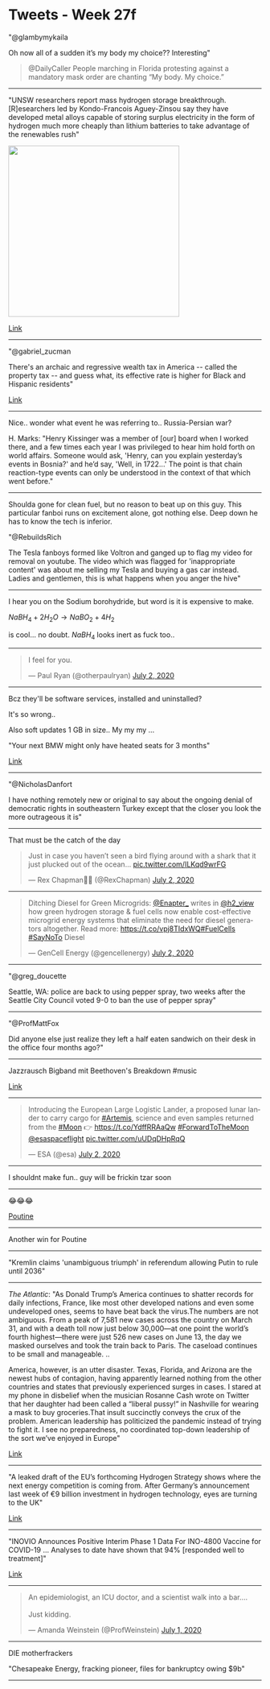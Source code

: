 # Tweets - Week 27f

"@glambymykaila

Oh now all of a sudden it’s my body my choice?? Interesting"

>@DailyCaller People marching in Florida protesting against a
>mandatory mask order are chanting “My body. My choice.”

---

"UNSW researchers report mass hydrogen storage
breakthrough. [R]esearchers led by Kondo-Francois Aguey-Zinsou say
they have developed metal alloys capable of storing surplus
electricity in the form of hydrogen much more cheaply than lithium
batteries to take advantage of the renewables rush"

<img width="340" src="https://pbs.twimg.com/media/Eb_HCZHWAAA2iaD?format=png&name=small"/>

[Link](https://amp.theage.com.au/environment/climate-change/alchemy-of-energy-breakthrough-offers-mass-hydrogen-storage-options-20200702-p558dj.html)

---

"@gabriel_zucman

There's an archaic and regressive wealth tax in America -- called the
property tax -- and guess what, its effective rate is higher for Black
and Hispanic residents"

[Link](https://www.motherjones.com/kevin-drum/2020/07/study-suggests-black-families-pay-unfairly-high-property-taxes/)

---

Nice.. wonder what event he was referring to.. Russia-Persian war?

H. Marks: "Henry Kissinger was a member of [our] board when I worked
there, and a few times each year I was privileged to hear him hold
forth on world affairs. Someone would ask, 'Henry, can you explain
yesterday’s events in Bosnia?' and he’d say, 'Well, in 1722...' The
point is that chain reaction-type events can only be understood in the
context of that which went before."

---

Shoulda gone for clean fuel, but no reason to beat up on this
guy. This particular fanboi runs on excitement alone, got nothing
else. Deep down he has to know the tech is inferior. 

"@RebuildsRich

The Tesla fanboys formed like Voltron and ganged up to flag my video
for removal on youtube. The video which was flagged for 'inappropriate
content' was about me selling my Tesla and buying a gas car
instead. Ladies and gentlemen, this is what happens when you anger the
hive"

---

I hear you on the Sodium borohydride, but word is it is expensive to
make.

$NaBH_4 + 2 H_2 O → NaBO_2 + 4H_2$

is cool... no doubt. $NaBH_4$ looks inert as fuck too..

---

<blockquote class="twitter-tweet"><p lang="en" dir="ltr">I feel for you.</p>&mdash; Paul Ryan (@otherpaulryan) <a href="https://twitter.com/otherpaulryan/status/1278728333006692354?ref_src=twsrc%5Etfw">July 2, 2020</a></blockquote> <script async src="https://platform.twitter.com/widgets.js" charset="utf-8"></script>

---

Bcz they'll be software services, installed and uninstalled?

It's so wrong..

Also soft updates 1 GB in size.. My my my ...

"Your next BMW might only have heated seats for 3 months"

[Link](https://www.cnet.com/roadshow/news/bmw-vehicle-as-a-platform/)

---

"@NicholasDanfort

I have nothing remotely new or original to say about the ongoing
denial of democratic rights in southeastern Turkey except that the
closer you look the more outrageous it is"

---

That must be the catch of the day

<blockquote class="twitter-tweet"><p lang="en" dir="ltr">Just in case you haven’t seen a bird flying around with a shark that it just plucked out of the ocean... <a href="https://t.co/ILKqd9wrFG">pic.twitter.com/ILKqd9wrFG</a></p>&mdash; Rex Chapman🏇🏼 (@RexChapman) <a href="https://twitter.com/RexChapman/status/1278705237570867200?ref_src=twsrc%5Etfw">July 2, 2020</a></blockquote> <script async src="https://platform.twitter.com/widgets.js" charset="utf-8"></script>

---

<blockquote class="twitter-tweet"><p lang="en" dir="ltr">Ditching Diesel for Green Microgrids: <a href="https://twitter.com/Enapter_?ref_src=twsrc%5Etfw">@Enapter_</a> writes in <a href="https://twitter.com/h2_view?ref_src=twsrc%5Etfw">@h2_view</a> how green hydrogen storage &amp; fuel cells now enable cost-effective microgrid energy systems that eliminate the need for diesel generators altogether. Read more: <a href="https://t.co/vpj8TIdxWQ">https://t.co/vpj8TIdxWQ</a><a href="https://twitter.com/hashtag/FuelCells?src=hash&amp;ref_src=twsrc%5Etfw">#FuelCells</a> <a href="https://twitter.com/hashtag/SayNoTo?src=hash&amp;ref_src=twsrc%5Etfw">#SayNoTo</a> Diesel</p>&mdash; GenCell Energy (@gencellenergy) <a href="https://twitter.com/gencellenergy/status/1278728687941271556?ref_src=twsrc%5Etfw">July 2, 2020</a></blockquote> <script async src="https://platform.twitter.com/widgets.js" charset="utf-8"></script>

---

"@greg_doucette

Seattle, WA: police are back to using pepper spray, two weeks after
the Seattle City Council voted 9-0 to ban the use of pepper spray"

---

"@ProfMattFox

Did anyone else just realize they left a half eaten sandwich on their
desk in the office four months ago?"

---

Jazzrausch Bigband mit Beethoven's Breakdown \#music

[Link](https://youtu.be/jmOk7JyZqis?t=3216)

---

<blockquote class="twitter-tweet"><p lang="en" dir="ltr">Introducing the European Large Logistic Lander, a proposed lunar lander to carry cargo for <a href="https://twitter.com/hashtag/Artemis?src=hash&amp;ref_src=twsrc%5Etfw">#Artemis</a>, science and even samples returned from the <a href="https://twitter.com/hashtag/Moon?src=hash&amp;ref_src=twsrc%5Etfw">#Moon</a> 👉 <a href="https://t.co/YdffRRAaQw">https://t.co/YdffRRAaQw</a> <a href="https://twitter.com/hashtag/ForwardToTheMoon?src=hash&amp;ref_src=twsrc%5Etfw">#ForwardToTheMoon</a> <a href="https://twitter.com/esaspaceflight?ref_src=twsrc%5Etfw">@esaspaceflight</a> <a href="https://t.co/uUDqDHpRqQ">pic.twitter.com/uUDqDHpRqQ</a></p>&mdash; ESA (@esa) <a href="https://twitter.com/esa/status/1278712602860965890?ref_src=twsrc%5Etfw">July 2, 2020</a></blockquote> <script async src="https://platform.twitter.com/widgets.js" charset="utf-8"></script>

---

I shouldnt make fun.. guy will be frickin tzar soon

---

😂😂😂

[Poutine](https://en.m.wikipedia.org/wiki/Poutine)

---

Another win for Poutine 

---

"Kremlin claims 'unambiguous triumph' in referendum allowing Putin to
rule until 2036"

---

*The Atlantic*: "As Donald Trump’s America continues to shatter records
for daily infections, France, like most other developed nations and
even some undeveloped ones, seems to have beat back the virus.The
numbers are not ambiguous. From a peak of 7,581 new cases across the
country on March 31, and with a death toll now just below 30,000—at
one point the world’s fourth highest—there were just 526 new cases on
June 13, the day we masked ourselves and took the train back to
Paris. The caseload continues to be small and manageable. ..

America, however, is an utter disaster. Texas, Florida, and Arizona
are the newest hubs of contagion, having apparently learned nothing
from the other countries and states that previously experienced surges
in cases. I stared at my phone in disbelief when the musician Rosanne
Cash wrote on Twitter that her daughter had been called a “liberal
pussy!” in Nashville for wearing a mask to buy groceries.That insult
succinctly conveys the crux of the problem. American leadership has
politicized the pandemic instead of trying to fight it. I see no
preparedness, no coordinated top-down leadership of the sort we’ve
enjoyed in Europe"

[Link](https://www.theatlantic.com/ideas/archive/2020/07/america-land-pathetic/613747)

---

"A leaked draft of the EU’s forthcoming Hydrogen Strategy shows where
the next energy competition is coming from. After Germany’s
announcement last week of €9 billion investment in hydrogen
technology, eyes are turning to the UK"

[Link](https://www.thetimes.co.uk/edition/comment/britain-should-cut-loose-from-chinese-fuel-and-lead-a-hydrogen-revolution-zgrmfphlf)

---

"INOVIO Announces Positive Interim Phase 1 Data For INO-4800 Vaccine
for COVID-19 ... Analyses to date have shown that 94% [responded well
to treatment]"

[Link](http://ir.inovio.com/news-releases/news-releases-details/2020/INOVIO-Announces-Positive-Interim-Phase-1-Data-For-INO-4800-Vaccine-for-COVID-19/default.aspx)

---

<blockquote class="twitter-tweet"><p lang="en" dir="ltr">An epidemiologist, an ICU doctor, and a scientist walk into a bar....<br><br>Just kidding.</p>&mdash; Amanda Weinstein (@ProfWeinstein) <a href="https://twitter.com/ProfWeinstein/status/1278152452508876803?ref_src=twsrc%5Etfw">July 1, 2020</a></blockquote> <script async src="https://platform.twitter.com/widgets.js" charset="utf-8"></script>

---

DIE motherfrackers

"Chesapeake Energy, fracking pioneer, files for bankruptcy owing $9b"

---

